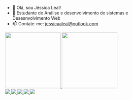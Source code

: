 - 👋 Olá, sou Jéssica Leal!
- 🌱 Estudante de Análise e desenvolvimento de sistemas e Desesnvolvimento Web
- 📫 Contate-me: jessicaaleal@outlook.com

<div> 
<a href= "https://github.com/jessicaleal33">
  <img height= "180em" src= "https://github-readme-stats.vercel.app/api?username=jessicaleal33&show_icons=true&theme=cobalt"> 
  <img height="180em" src= "https://github-readme-stats.vercel.app/api/top-langs/?username=jessicaleal33&layout-compact&langs_count-16&theme=cobalt">
</div>

<div>
 <img src= "https://img.shields.io/badge/HTML5-E34F26?style=for-the-badge&logo=html5&logoColor=white">
 <img src= "https://img.shields.io/badge/CSS3-1572B6?style=for-the-badge&logo=css3&logoColor=white">
 <img src= "https://img.shields.io/badge/JavaScript-F7DF1E?style=for-the-badge&logo=javascript&logoColor=black">
 <img src= "https://img.shields.io/badge/MySQL-00000F?style=for-the-badge&logo=mysql&logoColor=white">
 <img src= "https://img.shields.io/badge/MongoDB-4EA94B?style=for-the-badge&logo=mongodb&logoColor=white">
</div>

##



